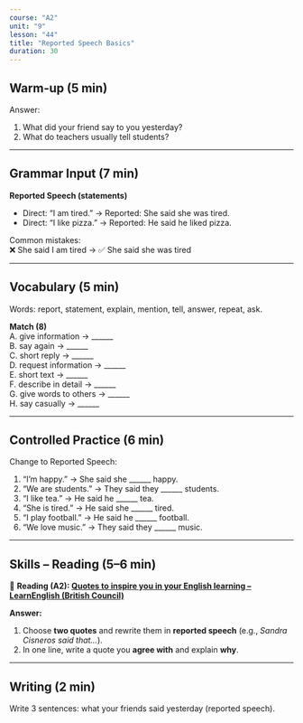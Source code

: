 ```yaml
---
course: "A2"
unit: "9"
lesson: "44"
title: "Reported Speech Basics"
duration: 30
---
```


## Warm-up (5 min)
Answer:
1. What did your friend say to you yesterday?
2. What do teachers usually tell students?

-------

## Grammar Input (7 min)
**Reported Speech (statements)**  
- Direct: “I am tired.” → Reported: She said she was tired.  
- Direct: “I like pizza.” → Reported: He said he liked pizza.  

Common mistakes:  
❌ She said I am tired → ✅ She said she was tired  

-------

## Vocabulary (5 min)
Words: report, statement, explain, mention, tell, answer, repeat, ask.  

**Match (8)**  
A. give information → ______  
B. say again → ______  
C. short reply → ______  
D. request information → ______  
E. short text → ______  
F. describe in detail → ______  
G. give words to others → ______  
H. say casually → ______  

-------

## Controlled Practice (6 min)
Change to Reported Speech:  
1. “I’m happy.” → She said she ______ happy.  
2. “We are students.” → They said they ______ students.  
3. “I like tea.” → He said he ______ tea.  
4. “She is tired.” → He said she ______ tired.  
5. “I play football.” → He said he ______ football.  
6. “We love music.” → They said they ______ music.  

-------

## Skills – Reading (5–6 min)

📰 **Reading (A2): [Quotes to inspire you in your English learning – LearnEnglish (British Council)](https://learnenglish.britishcouncil.org/english-levels/improve-your-english-level/quotes-inspire-you-your-english-learning)**

**Answer:**
1) Choose **two quotes** and rewrite them in **reported speech** (e.g., *Sandra Cisneros said that…*).   
2) In one line, write a quote you **agree with** and explain **why**.


-------

## Writing (2 min)
Write 3 sentences: what your friends said yesterday (reported speech).
